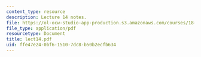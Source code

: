 ```yaml
---
content_type: resource
description: Lecture 14 notes.
file: https://ol-ocw-studio-app-production.s3.amazonaws.com/courses/18-409-behavior-of-algorithms-spring-2002/ffe47e240bf615107dc8b50b2ecfb634_lect14.pdf
file_type: application/pdf
resourcetype: Document
title: lect14.pdf
uid: ffe47e24-0bf6-1510-7dc8-b50b2ecfb634
---
```

